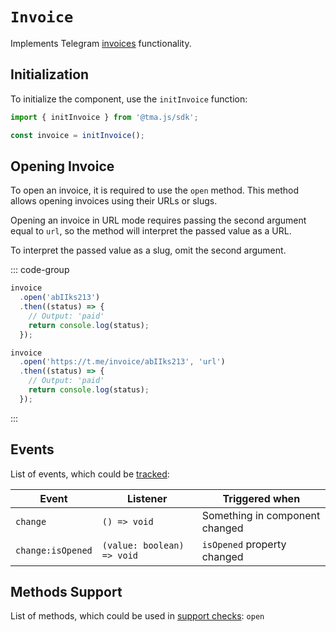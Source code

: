 # `Invoice`

Implements Telegram [invoices](https://core.telegram.org/bots/payments#introducing-payments-2-0)
functionality.

## Initialization

To initialize the component, use the `initInvoice` function:

```typescript
import { initInvoice } from '@tma.js/sdk';

const invoice = initInvoice();  
```

## Opening Invoice

To open an invoice, it is required to use the `open` method. This method allows opening invoices
using their URLs or slugs.

Opening an invoice in URL mode requires passing the second argument equal to `url`, so the method
will interpret the passed value as a URL.

To interpret the passed value as a slug, omit the second argument.

::: code-group

```typescript [Using slug]
invoice
  .open('abIIks213')
  .then((status) => {
    // Output: 'paid'
    return console.log(status);
  });
```

```typescript [Using URL]
invoice
  .open('https://t.me/invoice/abIIks213', 'url')
  .then((status) => {
    // Output: 'paid'
    return console.log(status);
  });
```

:::

## Events

List of events, which could be [tracked](../components#events):

| Event             | Listener                   | Triggered when                 |
|-------------------|----------------------------|--------------------------------|
| `change`          | `() => void`               | Something in component changed |
| `change:isOpened` | `(value: boolean) => void` | `isOpened` property changed    |

## Methods Support

List of methods, which could be used in [support checks](../components#methods-support): `open`
